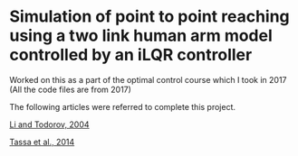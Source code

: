# Simulation of point to point reaching using a two link human arm model controlled by an iLQR controller

Worked on this as a part of the optimal control course which I took in 2017 (All the code files are from 2017)

The following articles were referred to complete this project.

[Li and Todorov, 2004](https://homes.cs.washington.edu/~todorov/papers/LiICINCO04.pdf)

[Tassa et al., 2014](https://homes.cs.washington.edu/~todorov/papers/TassaICRA14.pdf)
